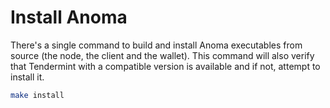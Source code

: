 # Install Anoma

There's a single command to build and install Anoma executables from source (the node, the client and the wallet). This command will also verify that Tendermint with a compatible version is available and if not, attempt to install it.

```bash
make install
```
